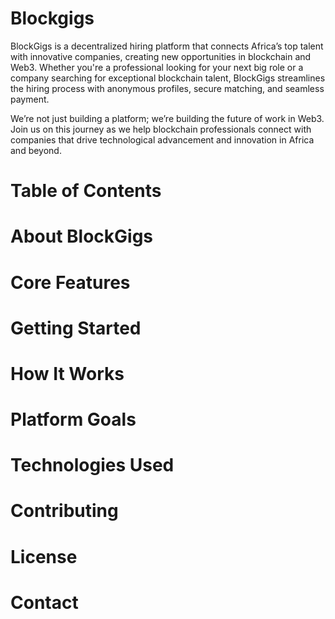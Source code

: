# Blockgigs
BlockGigs is a decentralized hiring platform that connects Africa’s top talent with innovative companies, creating new opportunities in blockchain and Web3. Whether you're a professional looking for your next big role or a company searching for exceptional blockchain talent, BlockGigs streamlines the hiring process with anonymous profiles, secure matching, and seamless payment.

We’re not just building a platform; we’re building the future of work in Web3. Join us on this journey as we help blockchain professionals connect with companies that drive technological advancement and innovation in Africa and beyond.

# Table of Contents
# About BlockGigs
# Core Features
# Getting Started
# How It Works
# Platform Goals
# Technologies Used
# Contributing
# License
# Contact

